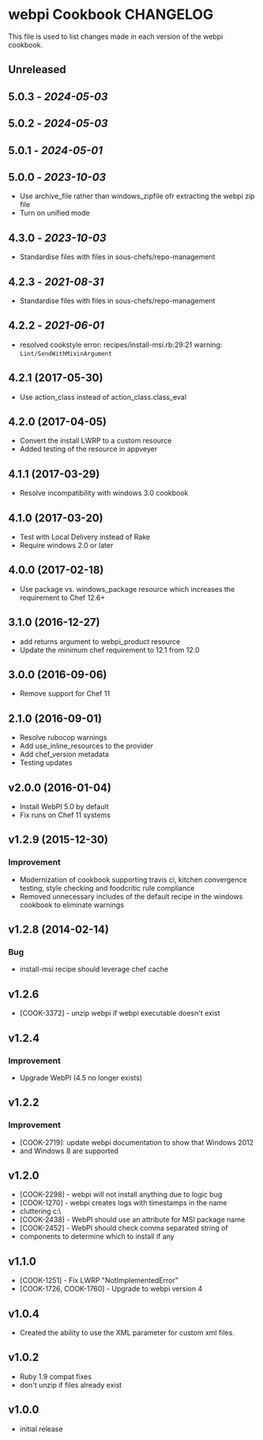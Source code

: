 # webpi Cookbook CHANGELOG

This file is used to list changes made in each version of the webpi cookbook.

## Unreleased

## 5.0.3 - *2024-05-03*

## 5.0.2 - *2024-05-03*

## 5.0.1 - *2024-05-01*

## 5.0.0 - *2023-10-03*

- Use archive_file rather than windows_zipfile ofr extracting the webpi zip file
- Turn on unified mode

## 4.3.0 - *2023-10-03*

- Standardise files with files in sous-chefs/repo-management

## 4.2.3 - *2021-08-31*

- Standardise files with files in sous-chefs/repo-management

## 4.2.2 - *2021-06-01*

- resolved cookstyle error: recipes/install-msi.rb:29:21 warning: `Lint/SendWithMixinArgument`

## 4.2.1 (2017-05-30)

- Use action_class instead of action_class.class_eval

## 4.2.0 (2017-04-05)

- Convert the install LWRP to a custom resource
- Added testing of the resource in appveyer

## 4.1.1 (2017-03-29)

- Resolve incompatibility with windows 3.0 cookbook

## 4.1.0 (2017-03-20)

- Test with Local Delivery instead of Rake
- Require windows 2.0 or later

## 4.0.0 (2017-02-18)

- Use package vs. windows_package resource which increases the requirement to Chef 12.6+

## 3.1.0 (2016-12-27)

- add returns argument to webpi_product resource
- Update the minimum chef requirement to 12.1 from 12.0

## 3.0.0 (2016-09-06)

- Remove support for Chef 11

## 2.1.0 (2016-09-01)

- Resolve rubocop warnings
- Add use_inline_resources to the provider
- Add chef_version metadata
- Testing updates

## v2.0.0 (2016-01-04)

- Install WebPI 5.0 by default
- Fix runs on Chef 11 systems

## v1.2.9 (2015-12-30)

### Improvement

- Modernization of cookbook supporting travis ci, kitchen convergence testing, style checking and foodcritic rule compliance
- Removed unnecessary includes of the default recipe in the windows cookbook to eliminate warnings

## v1.2.8 (2014-02-14)

### Bug

- install-msi recipe should leverage chef cache

## v1.2.6

- [COOK-3372] - unzip webpi if webpi executable doesn't exist

## v1.2.4

### Improvement

- Upgrade WebPI (4.5 no longer exists)

## v1.2.2

### Improvement

- [COOK-2719]: update webpi documentation to show that Windows 2012
- and Windows 8 are supported

## v1.2.0

- [COOK-2298] - webpi will not install anything due to logic bug
- [COOK-1270] - webpi creates logs with timestamps in the name
- cluttering c:\
- [COOK-2438] - WebPI should use an attribute for MSI package name
- [COOK-2452] - WebPI should check comma separated string of
- components to determine which to install if any

## v1.1.0

- [COOK-1251] - Fix LWRP "NotImplementedError"
- [COOK-1726, COOK-1760] - Upgrade to webpi version 4

## v1.0.4

- Created the ability to use the XML parameter for custom xml files.

## v1.0.2

- Ruby 1.9 compat fixes
- don't unzip if files already exist

## v1.0.0

- initial release
